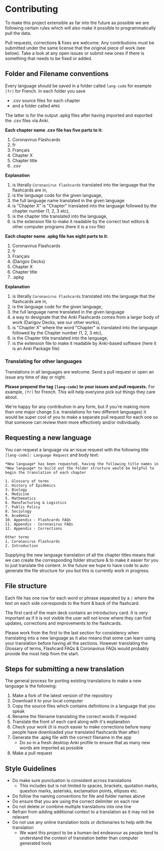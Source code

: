 # Contributing
To make this project extensible as far into the future as possible we are following certain rules which will also make it possible to programmatically pull the data.

Pull requests, corrections & fixes are welcome. Any contributions must be submitted under the same license that the original piece of work (see below). Take a look at any open issues or submit new ones if there is something that needs to be fixed or added.

## Folder and Filename conventions
Every language should be saved in a folder called `lang-code` for example `[fr]` for French. In each folder you save
- .csv source files for each chapter
- and a folder called `APKG`

The latter is for the output .apkg files after having imported and exported the .csv files via Anki.

**Each chapter name .csv file has five parts to it:**
1. Coronavirus Flashcards
2. fr
3. Français
4. Chapter X
5. Chapter title
6. .csv

**Explanation**
1. is literally `Coronavirus Flashcards` translated into the language that the flashcards are in,
2. is the language code for the given language,
3. the full language name translated in the given language
4. is "Chapter X" is "Chapter" translated into the language followed by the chapter number (1, 2, 3 etc),
5. is the chapter title translated into the language,
6. is the extension file to make it readable by the correct text editors & other computer programs (here it is a csv file)

**Each chapter name .apkg file has eight parts to it:**
1. Coronavirus Flashcards
2. fr
3. Français
4. (Darigov Decks)
5. Chapter X
6. Chapter title
7. .apkg

**Explanation**
1. is literally `Coronavirus Flashcards` translated into the language that the flashcards are in,
2. is the language code for the given language,
3. the full language name translated in the given language
4. a way to designate that the Anki Flashcards comes from a larger body of work (Darigov Decks, see our other works),
5. is "Chapter X" where the word "Chapter" is translated into the language followed by the Chapter number (1, 2, 3 etc),
6. is the Chapter title translated into the language,
7. is the extension file to make it readable by Anki-based software (here it is an Anki Package file)


### Translating for other languages
Translations in all languages are welcome. Send a pull request or open an issue any time of day or night.

**Please prepend the tag `[lang-code]` to your issues and pull requests.** For example, `[fr]` for French. This will help everyone pick out things they care about.

We're happy for any contribution in any form, but if you're making more than one major change (i.e. translations for two different languages) it would be super cool of you to make a separate pull request for each one so that someone can review them more effectively and/or individually.

## Requesting a new language
You can request a language via an issue request with the following title `[lang-code]: Language Request` and body text:

```
*New language* has been requested, having the following title names in *New language* to build out the folder structure would be helpful to begin the translation of each chapter

1. Glossary of terms
2. History of Epidemics
3. Biology
4. Medicine
5. Mathematics
6. Manufacturing & Logistics
7. Public Policy
8. Sociology
9. Academia
10. Appendix - Flashcards FAQs
11. Appendix - Coronavirus FAQs
12. Appendix - Corrections

Other terms
1. Coronavirus Flashcards
2. Introduction
```

Supplying the new language translation of all the chapter titles means that we can create the corresponding folder structure & to make it easier for you to just translate the content. In the future we hope to have code to auto generate the file structure for you but this is currently work in progress.

## File structure
Each file has one row for each word or phrase separated by a `|` where the text on each side corresponds to the front & back of the flashcard.

The first card of the main deck contains an introductory card. It is very important as if it is not visible the user will not know where they can find updates, corrections and improvements to the flashcards.

Please work from the first to the last section for consistency when translating into a new language as it also means that some can learn using your translation before having all the sections. However translating the Glossary of terms, Flashcard FAQs & Coronavirus FAQs would probably provide the most help from the start.

## Steps for submitting a new translation
The general process for porting existing translations to make a new language is the following:
1. Make a fork of the latest version of the repository
2. Download it to your local computer
3. Copy the source files which contains definitions in a language that you speak
4. Rename the filename translating the correct words if required
5. Translate the front of each card along with it's explanation
6. Check your work (it is much easier to make corrections before many people have downloaded your translated flashcards than after)
7. Generate the .apkg file with the correct filename in the app
    - Do so in a fresh desktop Anki profile to ensure that as many new words are imported as possible
8. Make a pull request

## Style Guidelines
- Do make sure punctuation is consistent across translations
    - This includes but is not limited to spaces, brackets, quotation marks, question marks, asterisks, exclamation points, ellipses etc.
- Do follow the naming conventions for file and folder names above
- Do ensure that you are using the correct delimiter on each row
- Do not delete or combine multiple translations into one line
- Refrain from adding additional context to a translation as it may not be relevant
- Do not use any online translation tools or dictionaries to help with the translation
    - We want this project to be a human-led endeavour as people tend to understand the context of translation better than computer generated tools
